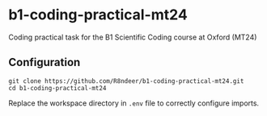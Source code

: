 # b1-coding-practical-mt24
Coding practical task for the B1 Scientific Coding course at Oxford (MT24)

## Configuration
```
git clone https://github.com/R8ndeer/b1-coding-practical-mt24.git
cd b1-coding-practical-mt24
```
Replace the workspace directory in `.env` file to correctly configure imports.